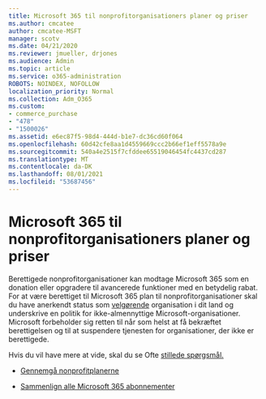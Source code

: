 ```yaml
---
title: Microsoft 365 til nonprofitorganisationers planer og priser
ms.author: cmcatee
author: cmcatee-MSFT
manager: scotv
ms.date: 04/21/2020
ms.reviewer: jmueller, drjones
ms.audience: Admin
ms.topic: article
ms.service: o365-administration
ROBOTS: NOINDEX, NOFOLLOW
localization_priority: Normal
ms.collection: Adm_O365
ms.custom:
- commerce_purchase
- "478"
- "1500026"
ms.assetid: e6ec87f5-98d4-444d-b1e7-dc36cd60f064
ms.openlocfilehash: 60d42cfe8aa1d4559669ccc2b66ef1eff5578a9e
ms.sourcegitcommit: 540a4e2515f7cfddee65519046454fc4437cd287
ms.translationtype: MT
ms.contentlocale: da-DK
ms.lasthandoff: 08/01/2021
ms.locfileid: "53687456"
---
```

# <a name="microsoft-365-for-nonprofit-plans-and-pricing"></a>Microsoft 365 til nonprofitorganisationers planer og priser

Berettigede nonprofitorganisationer kan modtage Microsoft 365 som en donation eller opgradere til avancerede funktioner med en betydelig rabat. For at være berettiget til Microsoft 365 plan til nonprofitorganisationer skal du have anerkendt status som [velgørende](https://go.microsoft.com/fwlink/p/?LinkID=330253) organisation i dit land og underskrive en politik for ikke-almennyttige Microsoft-organisationer. Microsoft forbeholder sig retten til når som helst at få bekræftet berettigelsen og til at suspendere tjenesten for organisationer, der ikke er berettigede.
  
Hvis du vil have mere at vide, skal du se Ofte [stillede spørgsmål.](https://products.office.com/nonprofit/office-365-nonprofit)
  
- [Gennemgå nonprofitplanerne](https://products.office.com/nonprofit/office-365-nonprofit-plans-and-pricing?tab=1)

- [Sammenlign alle Microsoft 365 abonnementer](https://products.office.com/business/compare-more-office-365-for-business-plans)